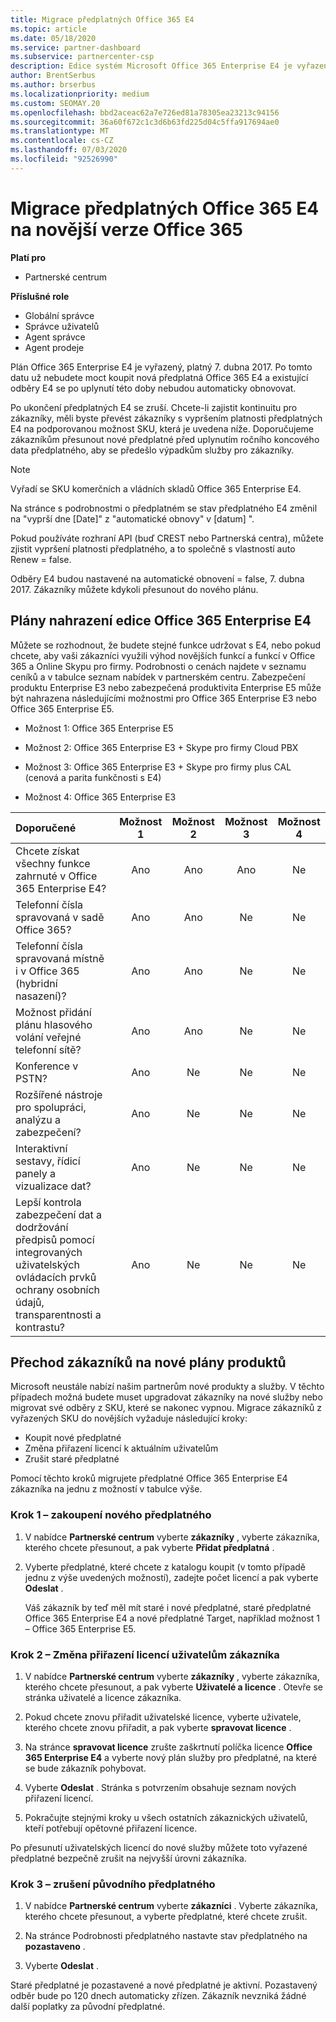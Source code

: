 ```yaml
---
title: Migrace předplatných Office 365 E4
ms.topic: article
ms.date: 05/18/2020
ms.service: partner-dashboard
ms.subservice: partnercenter-csp
description: Edice systém Microsoft Office 365 Enterprise E4 je vyřazení od 7. dubna 2017. Přečtěte si, jak migrovat zákaznická předplatná do novějších verzí Office 365.
author: BrentSerbus
ms.author: brserbus
ms.localizationpriority: medium
ms.custom: SEOMAY.20
ms.openlocfilehash: bbd2aceac62a7e726ed81a78305ea23213c94156
ms.sourcegitcommit: 36a60f672c1c3d6b63fd225d04c5ffa917694ae0
ms.translationtype: MT
ms.contentlocale: cs-CZ
ms.lasthandoff: 07/03/2020
ms.locfileid: "92526990"
---
```

# <a name="migrate-office-365-e4-subscriptions-to-newer-office-365-versions"></a>Migrace předplatných Office 365 E4 na novější verze Office 365

**Platí pro**

-  Partnerské centrum

**Příslušné role**
-   Globální správce
-   Správce uživatelů
-   Agent správce
-   Agent prodeje

Plán Office 365 Enterprise E4 je vyřazený, platný 7. dubna 2017. Po tomto datu už nebudete moct koupit nová předplatná Office 365 E4 a existující odběry E4 se po uplynutí této doby nebudou automaticky obnovovat.

Po ukončení předplatných E4 se zruší. Chcete-li zajistit kontinuitu pro zákazníky, měli byste převést zákazníky s vypršením platnosti předplatných E4 na podporovanou možnost SKU, která je uvedena níže. Doporučujeme zákazníkům přesunout nové předplatné před uplynutím ročního koncového data předplatného, aby se předešlo výpadkům služby pro zákazníky. 

> [!NOTE]  
> Vyřadí se SKU komerčních a vládních skladů Office 365 Enterprise E4.
 
Na stránce s podrobnostmi o předplatném se stav předplatného E4 změnil na "vyprší dne [Date]" z "automatické obnovy" v [datum] ". 

Pokud používáte rozhraní API (buď CREST nebo Partnerská centra), můžete zjistit vypršení platnosti předplatného, a to společně s vlastností auto Renew = false. 

Odběry E4 budou nastavené na automatické obnovení = false, 7. dubna 2017. Zákazníky můžete kdykoli přesunout do nového plánu. 

## <a name="office-365-enterprise-e4-edition-replacement-plans"></a>Plány nahrazení edice Office 365 Enterprise E4

Můžete se rozhodnout, že budete stejné funkce udržovat s E4, nebo pokud chcete, aby vaši zákazníci využili výhod novějších funkcí a funkcí v Office 365 a Online Skypu pro firmy. Podrobnosti o cenách najdete v seznamu ceníků a v tabulce seznam nabídek v partnerském centru. Zabezpečení produktu Enterprise E3 nebo zabezpečená produktivita Enterprise E5 může být nahrazena následujícími možnostmi pro Office 365 Enterprise E3 nebo Office 365 Enterprise E5.

- Možnost 1: Office 365 Enterprise E5

- Možnost 2: Office 365 Enterprise E3 + Skype pro firmy Cloud PBX

- Možnost 3: Office 365 Enterprise E3 + Skype pro firmy plus CAL (cenová a parita funkčnosti s E4)

- Možnost 4: Office 365 Enterprise E3


| Doporučené | Možnost 1 | Možnost 2 | Možnost 3 | Možnost 4 |
| :---    | :------: |   :---:  |   :---:  |   :---:  |
| Chcete získat všechny funkce zahrnuté v Office 365 Enterprise E4? | Ano | Ano | Ano | Ne |
| Telefonní čísla spravovaná v sadě Office 365? | Ano | Ano | Ne | Ne |
| Telefonní čísla spravovaná místně i v Office 365 (hybridní nasazení)? | Ano | Ano | Ne | Ne |
| Možnost přidání plánu hlasového volání veřejné telefonní sítě? | Ano | Ano | Ne | Ne |
| Konference v PSTN? | Ano | Ne | Ne | Ne |
| Rozšířené nástroje pro spolupráci, analýzu a zabezpečení? | Ano | Ne | Ne | Ne |
| Interaktivní sestavy, řídicí panely a vizualizace dat? | Ano | Ne | Ne | Ne | 
| Lepší kontrola zabezpečení dat a dodržování předpisů pomocí integrovaných uživatelských ovládacích prvků ochrany osobních údajů, transparentnosti a kontrastu? | Ano | Ne | Ne | Ne | 

## <a name="transition-customers-to-new-product-plans"></a>Přechod zákazníků na nové plány produktů

Microsoft neustále nabízí našim partnerům nové produkty a služby. V těchto případech možná budete muset upgradovat zákazníky na nové služby nebo migrovat své odběry z SKU, které se nakonec vypnou. Migrace zákazníků z vyřazených SKU do novějších vyžaduje následující kroky:

-   Koupit nové předplatné
-   Změna přiřazení licencí k aktuálním uživatelům
-   Zrušit staré předplatné

Pomocí těchto kroků migrujete předplatné Office 365 Enterprise E4 zákazníka na jednu z možností v tabulce výše.

### <a name="step-1---purchase-the-new-subscription"></a>Krok 1 – zakoupení nového předplatného

1. V nabídce **Partnerské centrum** vyberte **zákazníky** , vyberte zákazníka, kterého chcete přesunout, a pak vyberte **Přidat předplatná** .

2. Vyberte předplatné, které chcete z katalogu koupit (v tomto případě jednu z výše uvedených možností), zadejte počet licencí a pak vyberte **Odeslat** .

   Váš zákazník by teď měl mít staré i nové předplatné, staré předplatné Office 365 Enterprise E4 a nové předplatné Target, například možnost 1 – Office 365 Enterprise E5.

### <a name="step-2---reassign-the-customers-users-licenses"></a>Krok 2 – Změna přiřazení licencí uživatelům zákazníka

1. V nabídce **Partnerské centrum** vyberte **zákazníky** , vyberte zákazníka, kterého chcete přesunout, a pak vyberte **Uživatelé a licence** . Otevře se stránka uživatelé a licence zákazníka.

2. Pokud chcete znovu přiřadit uživatelské licence, vyberte uživatele, kterého chcete znovu přiřadit, a pak vyberte **spravovat licence** .

3. Na stránce **spravovat licence** zrušte zaškrtnutí políčka licence **Office 365 Enterprise E4** a vyberte nový plán služby pro předplatné, na které se bude zákazník pohybovat.

4. Vyberte **Odeslat** . Stránka s potvrzením obsahuje seznam nových přiřazení licencí.

5. Pokračujte stejnými kroky u všech ostatních zákaznických uživatelů, kteří potřebují opětovné přiřazení licence.

Po přesunutí uživatelských licencí do nové služby můžete toto vyřazené předplatné bezpečně zrušit na nejvyšší úrovni zákazníka.

### <a name="step-3---cancel-the-old-subscription"></a>Krok 3 – zrušení původního předplatného

1. V nabídce **Partnerské centrum** vyberte **zákazníci** . Vyberte zákazníka, kterého chcete přesunout, a vyberte předplatné, které chcete zrušit.

2. Na stránce Podrobnosti předplatného nastavte stav předplatného na **pozastaveno** .

3. Vyberte **Odeslat** .

Staré předplatné je pozastavené a nové předplatné je aktivní. Pozastavený odběr bude po 120 dnech automaticky zřízen. Zákazník nevzniká žádné další poplatky za původní předplatné.



 



